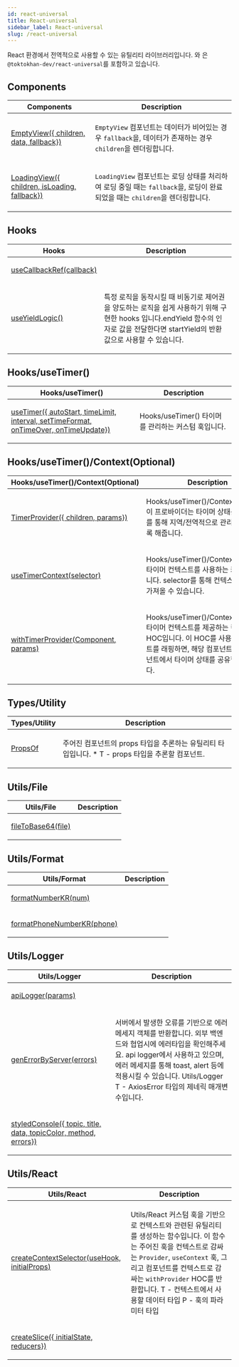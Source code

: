 ```yaml
---
id: react-universal
title: React-universal
sidebar_label: React-universal
slug: /react-universal
---
```






React 환경에서 전역적으로 사용할 수 있는 유틸리티 라이브러리입니다.  와 은 `@toktokhan-dev/react-universal`를 포함하고 있습니다.




## Components

<table>
<thead>
<tr>
<th>Components</th>
<th>Description</th>
</tr>
</thead>
<tbody>
<tr><td>

[EmptyView(\{ children, data, fallback\})](./react-universal.emptyview)

</td>


<td>

`EmptyView` 컴포넌트는 데이터가 비어있는 경우 `fallback`을, 데이터가 존재하는 경우 `children`을 렌더링합니다.

</td></tr>

<tr><td>

[LoadingView(\{ children, isLoading, fallback\})](./react-universal.loadingview)

</td>


<td>

`LoadingView` 컴포넌트는 로딩 상태를 처리하여 로딩 중일 때는 `fallback`을, 로딩이 완료되었을 때는 `children`을 렌더링합니다.

</td></tr>
</tbody>
</table>



## Hooks

<table>
<thead>
<tr>
<th>Hooks</th>
<th>Description</th>
</tr>
</thead>
<tbody>
<tr><td>

[useCallbackRef(callback)](./react-universal.usecallbackref)

</td>


<td>



</td></tr>

<tr><td>

[useYieldLogic()](./react-universal.useyieldlogic)

</td>


<td>

특정 로직을 동작시킬 때 비동기로 제어권을 양도하는 로직을 쉽게 사용하기 위해 구현한 hooks 입니다.endYield 함수의 인자로 값을 전달한다면 startYield의 반환값으로 사용할 수 있습니다.

</td></tr>
</tbody>
</table>



## Hooks/useTimer()

<table>
<thead>
<tr>
<th>Hooks/useTimer()</th>
<th>Description</th>
</tr>
</thead>
<tbody>
<tr><td>

[useTimer(\{ autoStart, timeLimit, interval, setTimeFormat, onTimeOver, onTimeUpdate\})](./react-universal.usetimer)

</td>


<td>

 Hooks/useTimer() 타이머를 관리하는 커스텀 훅입니다.

</td></tr>
</tbody>
</table>



## Hooks/useTimer()/Context(Optional)

<table>
<thead>
<tr>
<th>Hooks/useTimer()/Context(Optional)</th>
<th>Description</th>
</tr>
</thead>
<tbody>
<tr><td>

[TimerProvider(\{ children, params\})](./react-universal.timerprovider)

</td>


<td>

 Hooks/useTimer()/Context(Optional) 이 프로바이더는 타이머 상태를 컨텍스트를 통해 지역/전역적으로 관리할 수 있도록 해줍니다.

</td></tr>

<tr><td>

[useTimerContext(selector)](./react-universal.usetimercontext)

</td>


<td>

 Hooks/useTimer()/Context(Optional) 타이머 컨텍스트를 사용하는 커스텀 훅입니다. selector를 통해 컨텍스트의 값을 가져올 수 있습니다.

</td></tr>

<tr><td>

[withTimerProvider(Component, params)](./react-universal.withtimerprovider)

</td>


<td>

 Hooks/useTimer()/Context(Optional) 타이머 컨텍스트를 제공하는 컴포넌트 HOC입니다. 이 HOC를 사용하여 컴포넌트를 래핑하면, 해당 컴포넌트와 하위 컴포넌트에서 타이머 상태를 공유할 수 있습니다.

</td></tr>
</tbody>
</table>



## Types/Utility

<table>
<thead>
<tr>
<th>Types/Utility</th>
<th>Description</th>
</tr>
</thead>
<tbody>
<tr><td>

[PropsOf](./react-universal.propsof)

</td>


<td>

주어진 컴포넌트의 props 타입을 추론하는 유틸리티 타입입니다. *  T - props 타입을 추론할 컴포넌트.

</td></tr>
</tbody>
</table>



## Utils/File

<table>
<thead>
<tr>
<th>Utils/File</th>
<th>Description</th>
</tr>
</thead>
<tbody>
<tr><td>

[fileToBase64(file)](./react-universal.filetobase64)

</td>


<td>



</td></tr>
</tbody>
</table>



## Utils/Format

<table>
<thead>
<tr>
<th>Utils/Format</th>
<th>Description</th>
</tr>
</thead>
<tbody>
<tr><td>

[formatNumberKR(num)](./react-universal.formatnumberkr)

</td>


<td>



</td></tr>

<tr><td>

[formatPhoneNumberKR(phone)](./react-universal.formatphonenumberkr)

</td>


<td>



</td></tr>
</tbody>
</table>



## Utils/Logger

<table>
<thead>
<tr>
<th>Utils/Logger</th>
<th>Description</th>
</tr>
</thead>
<tbody>
<tr><td>

[apiLogger(params)](./react-universal.apilogger)

</td>


<td>



</td></tr>

<tr><td>

[genErrorByServer(errors)](./react-universal.generrorbyserver)

</td>


<td>

서버에서 발생한 오류를 기반으로 에러 메세지 객체를 반환합니다. 외부 백엔드와 협업시에 에러타입을 확인해주세요. api logger에서 사용하고 있으며, 에러 메세지를 통해 toast, alert 등에 적용시킬 수 있습니다. Utils/Logger  T - AxiosError 타입의 제네릭 매개변수입니다.

</td></tr>

<tr><td>

[styledConsole(\{ topic, title, data, topicColor, method, errors\})](./react-universal.styledconsole)

</td>


<td>



</td></tr>
</tbody>
</table>



## Utils/React

<table>
<thead>
<tr>
<th>Utils/React</th>
<th>Description</th>
</tr>
</thead>
<tbody>
<tr><td>

[createContextSelector(useHook, initialProps)](./react-universal.createcontextselector)

</td>


<td>

 Utils/React 커스텀 훅을 기반으로 컨텍스트와 관련된 유틸리티를 생성하는 함수입니다. 이 함수는 주어진 훅을 컨텍스트로 감싸는 `Provider`, `useContext` 훅, 그리고 컴포넌트를 컨텍스트로 감싸는 `withProvider` HOC를 반환합니다. T - 컨텍스트에서 사용할 데이터 타입  P - 훅의 파라미터 타입

</td></tr>

<tr><td>

[createSlice(\{ initialState, reducers\})](./react-universal.createslice)

</td>


<td>



</td></tr>
</tbody>
</table>

